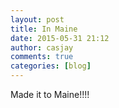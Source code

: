 ```yaml
---
layout: post
title: In Maine
date: 2015-05-31 21:12
author: casjay
comments: true
categories: [blog]
---
```


Made it to Maine!!!!  

